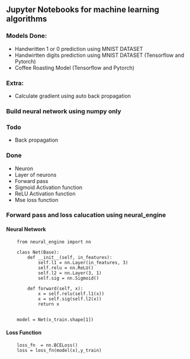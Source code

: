 ## Jupyter Notebooks for machine learning algorithms
### Models Done:
- Handwritten 1 or 0 prediction using MNIST DATASET
- Handwirtten digits prediction using MNIST DATASET (Tensorflow and Pytorch)
- Coffee Roasting Model (Tensorflow and Pytorch)


### Extra:
- Calculate gradient using auto back propagation


### Build neural network using numpy only
### Todo
- Back propagation


### Done
- Neuron 
- Layer of neurons
- Forward pass
- Sigmoid Activation function
- ReLU Activation function
- Mse loss function



### Forward pass and loss calucation using neural_engine
#### Neural Network 
``` 
    from neural_engine import nn

```
```
    class Net(Base):
        def __init__(self, in_features):
            self.l1 = nn.Layer(in_features, 3)
            self.relu = nn.ReLU()
            self.l2 = nn.Layer(3, 1)
            self.sig = nn.Sigmoid()

        def forward(self, x):
            x = self.relu(self.l1(x))
            x = self.sig(self.l2(x))
            return x

    
    model = Net(x_train.shape[1])
```
#### Loss Function
```
    loss_fn  = nn.BCELoss()
    loss = loss_fn(model(x),y_train)
```